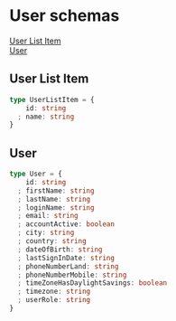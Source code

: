 # User schemas

[User List Item](#user-list-item)  
[User](#user)  

## User List Item

```typescript
type UserListItem = {
    id: string
  ; name: string
}
```

## User

```typescript
type User = {
    id: string
  ; firstName: string
  ; lastName: string
  ; loginName: string
  ; email: string
  ; accountActive: boolean
  ; city: string
  ; country: string
  ; dateOfBirth: string
  ; lastSignInDate: string
  ; phoneNumberLand: string
  ; phoneNumberMobile: string
  ; timeZoneHasDaylightSavings: boolean
  ; timezone: string
  ; userRole: string
}
```